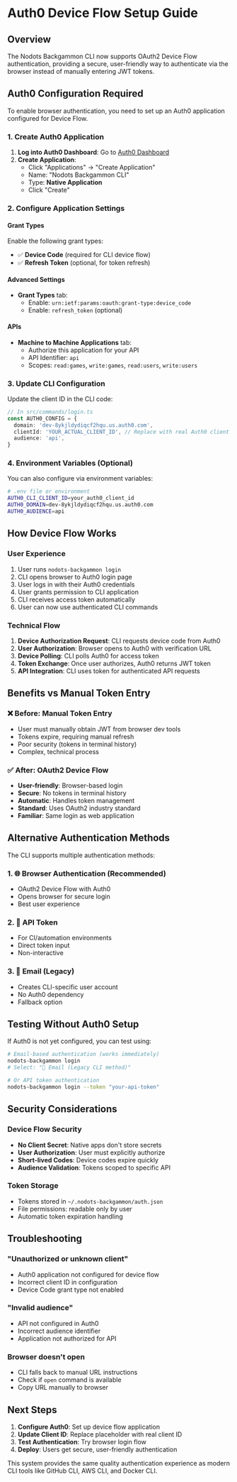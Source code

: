 # Auth0 Device Flow Setup Guide

## Overview

The Nodots Backgammon CLI now supports OAuth2 Device Flow authentication, providing a secure, user-friendly way to authenticate via the browser instead of manually entering JWT tokens.

## Auth0 Configuration Required

To enable browser authentication, you need to set up an Auth0 application configured for Device Flow.

### 1. Create Auth0 Application

1. **Log into Auth0 Dashboard**: Go to [Auth0 Dashboard](https://manage.auth0.com)
2. **Create Application**:
   - Click "Applications" → "Create Application"
   - Name: "Nodots Backgammon CLI"
   - Type: **Native Application**
   - Click "Create"

### 2. Configure Application Settings

#### Grant Types

Enable the following grant types:

- ✅ **Device Code** (required for CLI device flow)
- ✅ **Refresh Token** (optional, for token refresh)

#### Advanced Settings

- **Grant Types** tab:
  - Enable: `urn:ietf:params:oauth:grant-type:device_code`
  - Enable: `refresh_token` (optional)

#### APIs

- **Machine to Machine Applications** tab:
  - Authorize this application for your API
  - API Identifier: `api`
  - Scopes: `read:games`, `write:games`, `read:users`, `write:users`

### 3. Update CLI Configuration

Update the client ID in the CLI code:

```typescript
// In src/commands/login.ts
const AUTH0_CONFIG = {
  domain: 'dev-8ykjldydiqcf2hqu.us.auth0.com',
  clientId: 'YOUR_ACTUAL_CLIENT_ID', // Replace with real Auth0 client ID
  audience: 'api',
}
```

### 4. Environment Variables (Optional)

You can also configure via environment variables:

```bash
# .env file or environment
AUTH0_CLI_CLIENT_ID=your_auth0_client_id
AUTH0_DOMAIN=dev-8ykjldydiqcf2hqu.us.auth0.com
AUTH0_AUDIENCE=api
```

## How Device Flow Works

### User Experience

1. User runs `nodots-backgammon login`
2. CLI opens browser to Auth0 login page
3. User logs in with their Auth0 credentials
4. User grants permission to CLI application
5. CLI receives access token automatically
6. User can now use authenticated CLI commands

### Technical Flow

1. **Device Authorization Request**: CLI requests device code from Auth0
2. **User Authorization**: Browser opens to Auth0 with verification URL
3. **Device Polling**: CLI polls Auth0 for access token
4. **Token Exchange**: Once user authorizes, Auth0 returns JWT token
5. **API Integration**: CLI uses token for authenticated API requests

## Benefits vs Manual Token Entry

### ❌ **Before: Manual Token Entry**

- User must manually obtain JWT from browser dev tools
- Tokens expire, requiring manual refresh
- Poor security (tokens in terminal history)
- Complex, technical process

### ✅ **After: OAuth2 Device Flow**

- **User-friendly**: Browser-based login
- **Secure**: No tokens in terminal history
- **Automatic**: Handles token management
- **Standard**: Uses OAuth2 industry standard
- **Familiar**: Same login as web application

## Alternative Authentication Methods

The CLI supports multiple authentication methods:

### 1. 🌐 Browser Authentication (Recommended)

- OAuth2 Device Flow with Auth0
- Opens browser for secure login
- Best user experience

### 2. 🔑 API Token

- For CI/automation environments
- Direct token input
- Non-interactive

### 3. 📧 Email (Legacy)

- Creates CLI-specific user account
- No Auth0 dependency
- Fallback option

## Testing Without Auth0 Setup

If Auth0 is not yet configured, you can test using:

```bash
# Email-based authentication (works immediately)
nodots-backgammon login
# Select: "📧 Email (Legacy CLI method)"

# Or API token authentication
nodots-backgammon login --token "your-api-token"
```

## Security Considerations

### Device Flow Security

- **No Client Secret**: Native apps don't store secrets
- **User Authorization**: User must explicitly authorize
- **Short-lived Codes**: Device codes expire quickly
- **Audience Validation**: Tokens scoped to specific API

### Token Storage

- Tokens stored in `~/.nodots-backgammon/auth.json`
- File permissions: readable only by user
- Automatic token expiration handling

## Troubleshooting

### "Unauthorized or unknown client"

- Auth0 application not configured for device flow
- Incorrect client ID in configuration
- Device Code grant type not enabled

### "Invalid audience"

- API not configured in Auth0
- Incorrect audience identifier
- Application not authorized for API

### Browser doesn't open

- CLI falls back to manual URL instructions
- Check if `open` command is available
- Copy URL manually to browser

## Next Steps

1. **Configure Auth0**: Set up device flow application
2. **Update Client ID**: Replace placeholder with real client ID
3. **Test Authentication**: Try browser login flow
4. **Deploy**: Users get secure, user-friendly authentication

This system provides the same quality authentication experience as modern CLI tools like GitHub CLI, AWS CLI, and Docker CLI.
